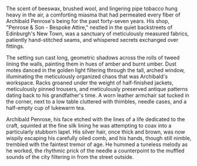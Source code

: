The scent of beeswax, brushed wool, and lingering pipe tobacco hung heavy in the air, a comforting miasma that had permeated every fiber of Archibald Penrose's being for the past forty-seven years. His shop, "Penrose & Son - Bespoke Attire," nestled in the quiet backstreets of Edinburgh's New Town, was a sanctuary of meticulously measured fabrics, patiently hand-stitched seams, and whispered secrets exchanged over fittings.

The setting sun cast long, geometric shadows across the rolls of tweed lining the walls, painting them in hues of amber and burnt umber. Dust motes danced in the golden light filtering through the tall, arched window, illuminating the meticulously organized chaos that was Archibald's workspace. Racks groaned under the weight of half-finished jackets, meticulously pinned trousers, and meticulously preserved antique patterns dating back to his grandfather's time. A worn leather armchair sat tucked in the corner, next to a low table cluttered with thimbles, needle cases, and a half-empty cup of lukewarm tea.

Archibald Penrose, his face etched with the lines of a life dedicated to the craft, squinted at the fine silk lining he was attempting to coax into a particularly stubborn lapel. His silver hair, once thick and brown, was now wispily escaping his carefully oiled comb, and his hands, though still nimble, trembled with the faintest tremor of age. He hummed a tuneless melody as he worked, the rhythmic prick of the needle a counterpoint to the muffled sounds of the city filtering in from the street outside.
